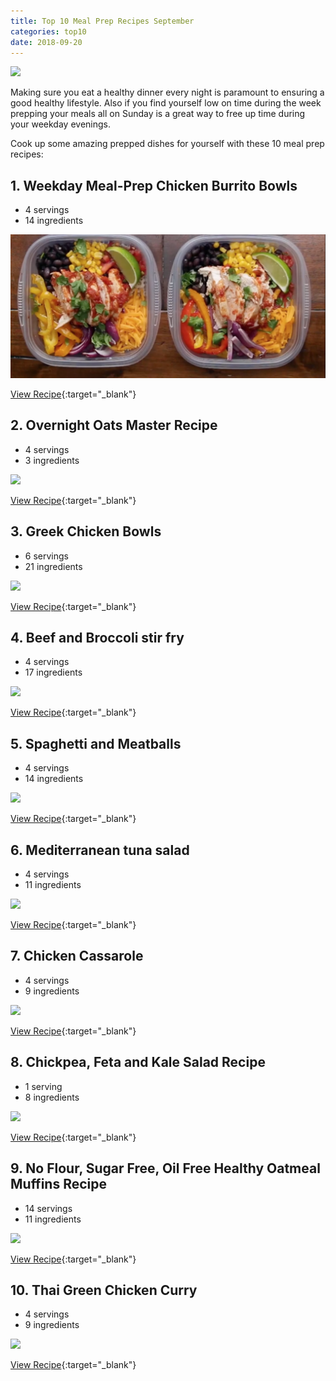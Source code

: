 ```yaml
---
title: Top 10 Meal Prep Recipes September
categories: top10
date: 2018-09-20
---
```


![](https://images.unsplash.com/photo-1524515898285-fc7152c58fd6?ixlib=rb-0.3.5&ixid=eyJhcHBfaWQiOjEyMDd9&s=29407d538849c5d8079978a46bf08bfa&auto=format&fit=crop&w=1500&q=80)

Making sure you eat a healthy dinner every night is paramount to ensuring a good healthy lifestyle. Also if you find yourself low on time during the week prepping your meals all on Sunday is a great way to free up time during your weekday evenings.

Cook up some amazing prepped dishes for yourself with these 10 meal prep recipes:

## 1. Weekday Meal-Prep Chicken Burrito Bowls

* 4 servings
* 14 ingredients

![](/images/posts/2018-09-20/prep-1.png)

[View Recipe](https://tasty.co/recipe/weekday-meal-prep-chicken-burrito-bowls){:target="_blank"}

## 2. Overnight Oats Master Recipe

* 4 servings
* 3 ingredients

![](https://workweeklunch.com/wp-content/uploads/2017/07/fullsizeoutput_c31.jpeg)

[View Recipe](https://workweeklunch.com/recipe/breakfast-meal-prep-oats/){:target="_blank"}

## 3. Greek Chicken Bowls

* 6 servings
* 21 ingredients

![](https://www.eazypeazymealz.com/wp-content/uploads/2016/06/greek-chicken-meal-prep-1.jpg)

[View Recipe](https://www.eazypeazymealz.com/greek-chicken-bowls-meal-prep-easy/){:target="_blank"}

## 4. Beef and Broccoli stir fry

* 4 servings
* 17 ingredients

![](https://lifemadesweeter.com/wp-content/uploads/Broccoli-Beef-Rice-Bowls-make-the-perfect-weeknight-dish-e1452110711311.jpg)

[View Recipe](https://lifemadesweeter.com/beef-and-broccoli/){:target="_blank"}

## 5. Spaghetti and Meatballs

* 4 servings
* 14 ingredients

![](https://hips.hearstapps.com/del.h-cdn.co/assets/17/39/2048x1365/gallery-1506456062-delish-spaghetti-meatballs.jpg?resize=980:*)

[View Recipe](https://www.delish.com/cooking/recipe-ideas/recipes/a55764/best-spaghetti-and-meatballs-recipe/){:target="_blank"}

## 6. Mediterranean tuna salad

* 4 servings
* 11 ingredients

![](https://img.taste.com.au/1jAOXAA_/w720-h480-cfill-q80/taste/2016/11/mediterranean-tuna-salad-31059-1.jpeg)

[View Recipe](https://www.taste.com.au/recipes/mediterranean-tuna-salad/e3fb7eaf-79cf-45f9-8e13-9592727b92b8){:target="_blank"}

## 7. Chicken Cassarole

* 4 servings
* 9 ingredients

![](https://www.bbcgoodfood.com/sites/default/files/styles/recipe/public/recipe_images/recipe-image-legacy-id--908543_10.jpg?itok=7h3zI6zr)

[View Recipe](https://www.bbcgoodfood.com/recipes/1993649/easy-onepot-chicken-casserole){:target="_blank"}

## 8. Chickpea, Feta and Kale Salad Recipe

* 1 serving
* 8 ingredients

![](https://mk08fito317fjb1b1.kinstacdn.com/wp-content/uploads/2018/02/chickpea_feta__kale_salad-recipe-salad-bowl.jpg)

[View Recipe](https://8fit.com/recipes/chickpea-feta-kale-salad-recipe/){:target="_blank"}


## 9. No Flour, Sugar Free, Oil Free Healthy Oatmeal Muffins Recipe

* 14 servings
* 11 ingredients

![](https://brendid.com/wp-content/uploads/2017/05/Healthy-Oatmeal-Muffins-from-Bren-Did-1-500x500.jpg)

[View Recipe](https://brendid.com/healthy-oatmeal-muffins-no-flour-no-sugar-no-oil/){:target="_blank"}

## 10. Thai Green Chicken Curry

* 4 servings
* 9 ingredients

![](http://www.dynamiccorestudios.co.uk/wp-content/uploads/2016/04/IMG_1678.jpg)

[View Recipe](http://www.dynamiccorestudios.co.uk/meal-prep-thai-green-chicken-curry/){:target="_blank"}
